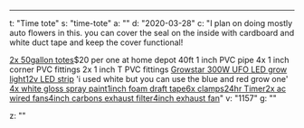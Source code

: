 ---
t: "Time tote"
s: "time-tote"
a: ""
d: "2020-03-28"
c: "I plan on doing mostly auto flowers in this. you can cover the seal on the inside with cardboard and white duct tape and keep the cover functional!

<a href='https://www.amazon.com/Sterilite-Gal-Stacker-Tote-Black/dp/B077ZJF7X4/ref=as_li_ss_tl?dchild=1&amp;keywords=50+gal+tote&amp;qid=1584560326&amp;sr=8-3&linkCode=ll1&tag=spacbuck-20&linkId=01e0a2e34e44284a95440a24449f539c&language=en_US'>2x 50gallon totes</a>$20 per one at home depot
40ft 1 inch PVC pipe
4x 1 inch corner PVC fittings
2x 1 inch T PVC fittings
<a href='https://www.amazon.com/gp/product/B07315FTRS/ref=as_li_ss_tl?ie=UTF8&amp;psc=1&linkCode=ll1&tag=spacbuck-20&linkId=164cbdb300bd7112955c0412610c77ff&language=en_US'>Growstar 300W UFO LED grow light</a><a href='https://www.amazon.com/gp/product/B01FHNJUGO/ref=as_li_ss_tl?ie=UTF8&amp;psc=1&linkCode=ll1&tag=spacbuck-20&linkId=23f425ee685a9b72299011b89f64c78e&language=en_US'>12v LED strip</a> 'i used white but you can use the blue and red grow one'
<a href='https://www.amazon.com/Rust-Oleum-327874-American-Accents-Spray/dp/B079K5HCXV/ref=as_li_ss_tl?crid=OUBW8IJRYZAG&amp;dchild=1&amp;keywords=white+gloss+spray+paint&amp;qid=1584560133&amp;sprefix=white+gloss+spr,aps,243&amp;sr=8-3&linkCode=ll1&tag=spacbuck-20&linkId=dc4fd84f84cd471113258aa019ccb92e&language=en_US'>4x white gloss spray paint</a><a href='https://www.amazon.com/gp/product/B07GBN5DQ8/ref=as_li_ss_tl?ie=UTF8&amp;psc=1&linkCode=ll1&tag=spacbuck-20&linkId=25a48f9cbac90df9b9be8646dd903d8a&language=en_US'>1inch foam draft tape</a><a href='https://www.amazon.com/gp/product/B0792BQ9YV/ref=as_li_ss_tl?ie=UTF8&amp;psc=1&linkCode=ll1&tag=spacbuck-20&linkId=b2dc9e11d6b619d92c8e77a1b2ec2ce0&language=en_US'>6x clamps</a><a href='https://www.amazon.com/gp/product/B071VLQLRY/ref=as_li_ss_tl?ie=UTF8&amp;psc=1&linkCode=ll1&tag=spacbuck-20&linkId=3627c56794609724f5e4d8e0a1ac2bc0&language=en_US'>24hr Timer</a><a href='https://www.amazon.com/gp/product/B009OWVUJ0/ref=as_li_ss_tl?ie=UTF8&amp;psc=1&linkCode=ll1&tag=spacbuck-20&linkId=96b21d2d9761b7b8bb831b770b5523c2&language=en_US'>2x ac wired fans</a><a href='https://www.amazon.com/gp/product/B01DXYMBU6/ref=as_li_ss_tl?ie=UTF8&amp;psc=1&linkCode=ll1&tag=spacbuck-20&linkId=2525a1abc2a9d36d65385f23c23ebd74&language=en_US'>4inch carbons exhaust filter</a><a href='https://www.amazon.com/gp/product/B01M7S46YZ/ref=as_li_ss_tl?ie=UTF8&amp;psc=1&linkCode=ll1&tag=spacbuck-20&linkId=1beaa90de7b1a7be07871b7ee2e550f3&language=en_US'>4inch exhaust fan</a>"
v: "1157"
g: ""

z: ""
